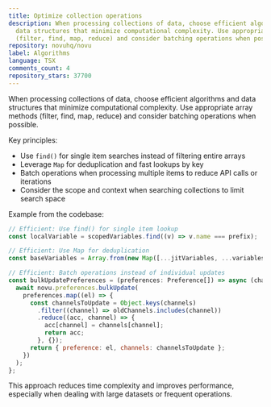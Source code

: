 ```yaml
---
title: Optimize collection operations
description: When processing collections of data, choose efficient algorithms and
  data structures that minimize computational complexity. Use appropriate array methods
  (filter, find, map, reduce) and consider batching operations when possible.
repository: novuhq/novu
label: Algorithms
language: TSX
comments_count: 4
repository_stars: 37700
---
```


When processing collections of data, choose efficient algorithms and data structures that minimize computational complexity. Use appropriate array methods (filter, find, map, reduce) and consider batching operations when possible.

Key principles:
- Use `find()` for single item searches instead of filtering entire arrays
- Leverage `Map` for deduplication and fast lookups by key
- Batch operations when processing multiple items to reduce API calls or iterations
- Consider the scope and context when searching collections to limit search space

Example from the codebase:
```javascript
// Efficient: Use find() for single item lookup
const localVariable = scopedVariables.find((v) => v.name === prefix);

// Efficient: Use Map for deduplication
const baseVariables = Array.from(new Map([...jitVariables, ...variables].map((item) => [item.name, item])).values());

// Efficient: Batch operations instead of individual updates
const bulkUpdatePreferences = (preferences: Preference[]) => async (channels: ChannelPreference) => {
  await novu.preferences.bulkUpdate(
    preferences.map((el) => {
      const channelsToUpdate = Object.keys(channels)
        .filter((channel) => oldChannels.includes(channel))
        .reduce((acc, channel) => {
          acc[channel] = channels[channel];
          return acc;
        }, {});
      return { preference: el, channels: channelsToUpdate };
    })
  );
};
```

This approach reduces time complexity and improves performance, especially when dealing with large datasets or frequent operations.